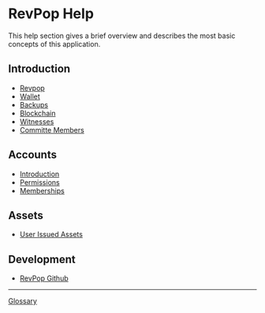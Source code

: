 # RevPop Help

This help section gives a brief overview and describes the most basic concepts
of this application.

## Introduction 
 * [Revpop](introduction/revpop.md)
 * [Wallet](introduction/wallets.md)
 * [Backups](introduction/backups.md)
 * [Blockchain](introduction/blockchain.md)
 * [Witnesses](introduction/witness.md)
 * [Committe Members](introduction/committee.md)

## Accounts
 * [Introduction](accounts/general.md)
 * [Permissions](accounts/permissions.md)
 * [Memberships](accounts/membership.md)

## Assets
 * [User Issued Assets](assets/uia.md)

## Development
 * [RevPop Github](https://github.com/Revolution-Populi/revpop-core)

----------
[Glossary](glossary.md)
